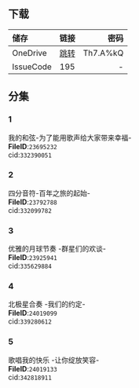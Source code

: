 ## 下载

储存 | 链接 | 密码
:----------- | :-----------: | -----------:
 OneDrive | [跳转](https://xrzcloud-my.sharepoint.com/:f:/g/personal/xrz_xrzyun_ml/EnKe47XEu41Aj75Wfdibn-UBbmpQ-dKuS9IAyR2-YK35IA?e=y8z21W) | Th7.A%kQ
 IssueCode | 195 | -

## 分集
### 1
我的和弦-为了能用歌声给大家带来幸福-  
**FileID**:`23695232`  
cid:`332390051`  
### 2
四分音符-百年之旅的起始-  
**FileID**:`23792788`  
cid:`332099782`  
### 3
优雅的月球节奏 -群星们的欢谈-  
**FileID**:`23925941`  
cid:`335629884`  
### 4
北极星合奏 -我们的约定-  
**FileID**:`24019099`  
cid:`339280612`  
### 5
歌唱我的快乐 -让你绽放笑容-  
**FileID**:`24019133`  
cid:`342818911`  